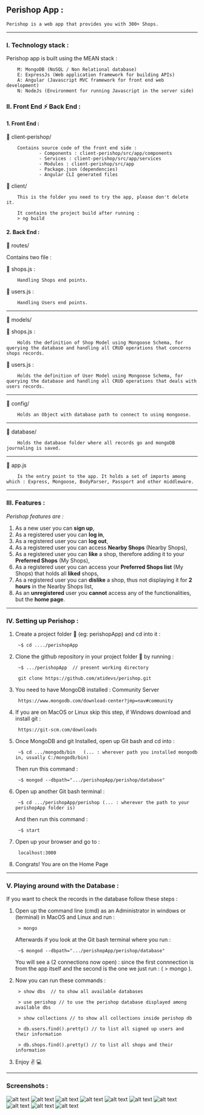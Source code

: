 ## Perishop App :
    Perishop is a web app that provides you with 300+ Shops.
---

### I. Technology stack :

Perishop app is built using the MEAN stack :

        M: MongoDB (NoSQL / Non Relational database)
        E: ExpressJs (Web application framework for building APIs)
        A: Angular (Javascript MVC framework for front end web development)
        N: NodeJs (Environment for running Javascript in the server side)

### II. Front End :zap: Back End :

#### 1. Front End :

:open_file_folder: client-perishop/ 

        Contains source code of the front end side :
                - Components : client-perishop/src/app/components   
                - Services : client-perishop/src/app/services
                - Modules : client-perishop/src/app
                - Package.json (dependencies)
                - Angular CLI generated files
        
:open_file_folder: client/

        This is the folder you need to try the app, please don't delete it.

        It contains the project build after running :
        > ng build

#### 2. Back End :

:open_file_folder: routes/

Contains two file : 

:page_with_curl: shops.js :
        
        Handling Shops end points.
                
:page_with_curl: users.js :

        Handling Users end points.

---

:open_file_folder: models/

:page_with_curl: shops.js :

        Holds the definition of Shop Model using Mongoose Schema, for querying the database and handling all CRUD operations that concerns shops records.

:page_with_curl: users.js :

        Holds the definition of User Model using Mongoose Schema, for querying the database and handling all CRUD operations that deals with users records.

---

:open_file_folder: config/

        Holds an Object with database path to connect to using mongoose.

---

:open_file_folder: database/

        Holds the database folder where all records go and mongoDB journaling is saved.

---
:page_with_curl: app.js

        Is the entry point to the app. It holds a set of imports among which : Express, Mongoose, BodyParser, Passport and other middleware.

---



### III. Features :
*Perishop features are :*

1. As a new user you can <b>sign up</b>,
2. As a registered user you can <b>log in</b>,
3. As a registered user you can <b>log out</b>,
4. As a registered user you can access <b>Nearby Shops</b> (Nearby Shops),
5. As a registered user you can <b>like</b> a shop, therefore adding it to your <b>Preferred Shops</b> (My Shops),
6. As a registered user you can access your <b>Preferred Shops list</b> (My Shops) that holds all <b>liked</b> shops,
7. As a registered user you can <b>dislike</b> a shop, thus not displaying it for <b>2 hours</b> in the Nearby Shops list,
8. As an <b>unregistered</b> user you <b>cannot</b> access any of the functionalities, but the <b>home page</b>.

---   

### IV. Setting up Perishop :

1. Create a project folder :open_file_folder: (eg: perishopApp) and cd into it :

        ~$ cd ..../perishopApp

2. Clone the github repository in your project folder :open_file_folder: by running : 
        
        ~$ .../perishopApp  // present working directory

        git clone https://github.com/atidevs/perishop.git

3. You need to have MongoDB installed : Community Server

        https://www.mongodb.com/download-center?jmp=nav#community

4. If you are on MacOS or Linux skip this step, if Windows download and install git :

        https://git-scm.com/downloads

5. Once MongoDB and git Installed, open up Git bash and cd into :

        ~$ cd .../mongodb/bin   (... : wherever path you installed mongodb in, usually C:/mongodb/bin)

    Then run this command :

        ~$ mongod --dbpath=".../perishopApp/perishop/database"

6. Open up another Git bash terminal :

        ~$ cd .../perishopApp/perishop (... : wherever the path to your perishopApp folder is)

    And then run this command :

        ~$ start

7. Open up your browser and go to :

        localhost:3000

8. Congrats! You are on the Home Page
---

### V. Playing around with the Database :
    
If you want to check the records in the database follow these steps :

1. Open up the command line (cmd) as an Administrator in windows or (terminal) in MacOS and Linux and run :
        
        > mongo

    Afterwards if you look at the Git bash terminal where you run :

        ~$ mongod --dbpath=".../perishopApp/perishop/database"

    You will see a (2 connections now open) : since the first connnection is from the app itself and the second is the one we just run : ( > mongo ).
    <br/>
    

2. Now you can run these commands : 

        > show dbs  // to show all available databases
        
        > use perishop // to use the perishop database displayed among available dbs

        > show collections // to show all collections inside perishop db

        > db.users.find().pretty() // to list all signed up users and their information

        > db.shops.find().pretty() // to list all shops and their information

3. Enjoy :v: :computer: 
        

---
### Screenshots :
![alt text][img1]
![alt text][img2]
![alt text][img3]
![alt text][img4]
![alt text][img5]
![alt text][img6]
![alt text][img7]
![alt text][img8]
![alt text][img9]
![alt text][img10]

[img1]: ./app-img/home.png "Perishop Home page image"
[img2]: ./app-img/login.png "Perishop login page image"
[img3]: ./app-img/signup.png "Perishop Signup page image"

[img4]: ./app-img/loggingIn.png "Perishop while logging in image"
[img5]: ./app-img/homeAfterLogin.png "Perishop Home page after logging in image"
[img9]: ./app-img/profile.png "Perishop Profile page image"
[img6]: ./app-img/nearbyRadiusIssue.png "Perishop Nearby Shops page image"
[img7]: ./app-img/nearbyShopsFound.png "Perishop Nearby Shops page with loaded shops image"
[img8]: ./app-img/myshops.png "Perishop My Shops page image"

[img10]: ./app-img/onLogOut.png "Perishop On LogOut page image"